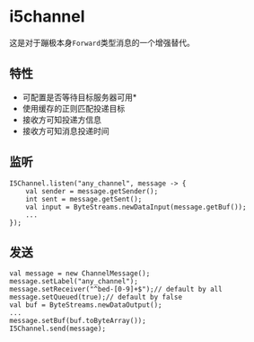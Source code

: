 # i5channel
这是对于蹦极本身`Forward`类型消息的一个增强替代。

## 特性
- 可配置是否等待目标服务器可用\*
- 使用缓存的正则匹配投递目标
- 接收方可知投递方信息
- 接收方可知消息投递时间

## 监听
```
I5Channel.listen("any_channel", message -> {
    val sender = message.getSender();
    int sent = message.getSent();
    val input = ByteStreams.newDataInput(message.getBuf());
    ...
});
```

## 发送
```
val message = new ChannelMessage();
message.setLabel("any_channel");
message.setReceiver("^bed-[0-9]+$");// default by all
message.setQueued(true);// default by false
val buf = ByteStreams.newDataOutput();
...
message.setBuf(buf.toByteArray());
I5Channel.send(message);
```
